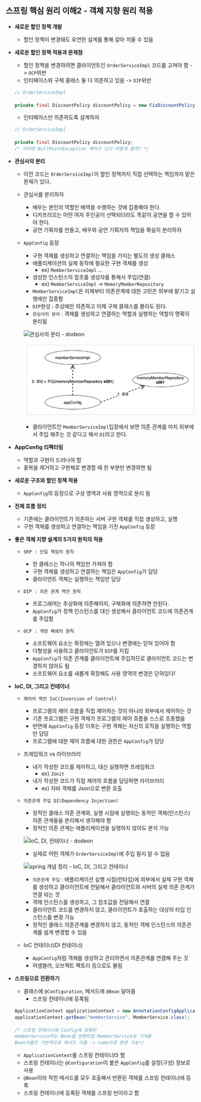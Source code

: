 ## 스프링 핵심 원리 이해2 - 객체 지향 원리 적용

- **새로운 할인 정책 개발**

  - 할인 정책이 변경돼도 유연한 설계를 통해 갈아 끼울 수 있음

- **새로운 할인 정책 적용과 문제점**

  - 할인 정책을 변경하려면 클라이언트인 `OrderServiceImpl` 코드를 고쳐야 함 -> `OCP`위반
  - 인터페이스와 구체 클래스 둘 다 의존하고 있음 -> `DIP`위반

  ```java
  // OrderServiceImpl
  
  private final DiscountPolicy discountPolicy = new FixDiscountPolicy();
  ```

  - 인터페이스만 의존하도록 설계하자

  ```java
  // OrderServiceImpl
  
  private final DiscountPolicy discountPolicy;
  /* 이러면 NullPointException 에러가 난다 어떻게 할까? */
  ```

- **관심사의 분리**

  - 이전 코드는 `OrderServiceImpl`이 할인 정책까지 직접 선택하는 책임까지 맡은 문제가 있다.

  - 관심사를 분리하자

    - 배우는 본인의 역할인 배역을 수행하는 것에 집중해야 한다.
    - 디카프리오는 어떤 여자 주인공이 선택되더라도 똑같이 공연을 할 수 있어야 한다.
    - 공연 기획자를 만들고, 배우와 공연 기획자의 책임을 확실히 분리하자

  - `AppConfig` 등장

    - 구현 객체를 생성하고 연결하는 책임을 가지는 별도의 생성 클래스
    - 애플리케이션의 실제 동작에 필요한 구현 객체를 생성
      - ex) `MemberServiceImpl` ...
    - 생성한 인스턴스의 참조를 생성자를 통해서 주입(연결)
      - ex) `MemberServiceImpl` -> `MemoryMemberRepository`
    - `MemberServiceImpl`은 이제부터 의존관계에 대한 고민은 외부에 맡기고 실행에만 집중함
    - `DIP`완성 : 추상에만 의존하고 이제 구체 클래스를 몰라도 된다.
    - `관심사의 분리` : 객체를 생성하고 연결하는 역할과 실행하는 역할이 명확히 분리됨

    ![관심사의 분리 - dodeon](section3.assets/assets%2F-LxjHkZu4T9MzJ5fEMNe%2Fsync%2F495436afed21df5e7c9b0a118ef5319a177e5784.png)

    ![4 관심사의 분리(SOC), 의존성 주입(DI)](section3.assets/img.png)

    - 클라이언트인 `MemberServiceImpl`입장에서 보면 의존 관계를 마치 외부에서 주입 해주는 것 같다고 해서 `DI`라고 한다.

- **AppConfig 리팩터링**

  - 역할과 구현이 드러나야 함
  - 중복을 제거하고 구현체로 변경할 때 한 부분만 변경하면 됨

- **새로운 구조와 할인 정책 적용**

  - `AppConfig`의 등장으로 구성 영역과 사용 영역으로 분리 됨

- **전체 흐름 정리**

  - 기존에는 클라이언트가 의존하는 서버 구현 객체를 직접 생성하고, 실행
  - 구현 객체를 생성하고 연결하는 책임을 가진 `AppConfig` 등장

  

- **좋은 객체 지향 설계의 5가지 원칙의 적용**

  - `SRP : 단일 책임의 원칙`

    - 한 클래스는 하나의 책임만 가져야 함
    - 구현 객체를 생성하고 연결하는 책임은 `AppConfig`가 담당
    - 클라이언트 객체는 실행하는 책임만 담당

  - `DIP : 의존 관계 역전 원칙`

    - 프로그래머는 추상화에 의존해야지, 구체화에 의존하면 안된다.
    - `AppConfig`가 정책 인스턴스를 대신 생성해서 클라이언트 코드에 의존관계를 주입함

  - `OCP : 개방 폐쇄의 원칙`

    - 소프트웨어 요소는 확장에는 열려 있으나 변경에는 닫혀 있어야 함
    - 다형성을 사용하고 클라이언트가 `DIP`를 지킴
    - `AppConfig`가 의존 관계를 클라이언트에 주입하므로 클라이언트 코드는 변경하지 않아도 됨
    - 소프트웨어 요소를 새롭게 확장해도 사용 영역의 변경은 닫혀있다!

    

- **IoC, DI, 그리고 컨테이너**

  - `제어의 역전 IoC(Inversion of Control)`

    - 프로그램의 제어 흐름을 직접 제어하는 것이 아니라 외부에서 제어하는 것
    - 기존 프로그램은 구현 객체가 프로그램의 제어 흐름을 스스로 조종했음
    - 반면에 `AppConfig` 등장 이후는 구현 객체는 자신의 로직을 실행하는 역할만 담당
    - 프로그램에 대한 제어 흐름에 대한 권한은 `AppConfig`가 담당

  - 프레임워크 vs 라이브러리

    - 내가 작성한 코드를 제어하고, 대신 실행하면 프레임워크
      - ex) `JUnit`
    - 내가 작성한 코드가 직접 제어의 흐름을 담당하면 라이브러리
      - ex) 자바 객체를 Json으로 변환 호출

  - `의존관계 주입 DI(Dependency Injection)`

    - 정적인 클래스 의존 관계와, 실행 시점에 실행되는 동적인 객체(인스턴스) 의존 관계들을 분리해서 생각해야 함
    - 정적인 의존 관계는 애플리케이션을 실행하지 않아도 분석 가능

    ![IoC, DI, 컨테이너 - dodeon](section3.assets/assets%2F-LxjHkZu4T9MzJ5fEMNe%2Fsync%2F25338503ae8c785736385aa6d65323a0532acb1c.png)

    - 실제로 어떤 객체가 `OrderServiceImpl`에 주입 될지 알 수 없음

    ![spring 개념 정리 - IoC, DI, 그리고 컨테이너](section3.assets/images%2Fwoply%2Fpost%2Fb8f507f6-3e3a-4f25-a942-85df03a394a2%2Fimage.png)

    - `의존관계 주입` : 애플리케이션 실행 시점(런타임)에 외부에서 실제 구현 객체를 생성하고 클라이언트에 전달해서 클라이언트와 서버의 실제 의존 관계가 연결 되는 것
    - 객체 인스턴스를 생성하고, 그 참조값을 전달해서 연결
    - 클라이언트 코드를 변경하지 않고, 클라이언트가 호출하는 대상의 타입 인스턴스를 변경 가능
    - 정적인 클래스 의존관계를 변경하지 않고, 동적인 객체 인스턴스의 의존관계를 쉽게 변경할 수 있음

  - IoC 컨테이너(DI 컨테이너)

    - `AppConfig`처럼 객체를 생성하고 관리하면서 의존관계를 연결해 주는 것
    - 어셈블러, 오브젝트 팩토리 등으로도 불림

    

- **스프링으로 전환하기**

  - 클래스에 `@Configuration`, 메서드에 `@Bean` 달아줌
    - 스프링 컨테이너에 등록됨

  ```java
  ApplicationContext applicationContext = new AnnotationConfigApplicationContext(AppConfig.class);
  applicationContext.getBean("memberService", MemberService.class);
  
  /* 스프링 컨테이너에 Config에 등록된
  memberService라는 Bean을 반환타입 MemberService로 가져옴 
  Bean이름은 기본적으로 메서드 이름 -> name으로 변경 가능*/
  ```

  - `ApplicationContext`를 스프링 컨테이너라 함
  - 스프링 컨테이너는 `@Configuration`이 붙은 `AppConfig`를 설정(구성) 정보로 사용
  -  `@Bean`이라 적힌 메서드를 모두 호출해서 반환된 객체를 스프링 컨테이너에 등록
  - 스프링 컨테이너에 등록된 객체를 스프링 빈이라고 함
